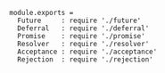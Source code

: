     module.exports =
      Future     : require './future'
      Deferral   : require './deferral'
      Promise    : require './promise'
      Resolver   : require './resolver'
      Acceptance : require './acceptance'
      Rejection  : require './rejection'
